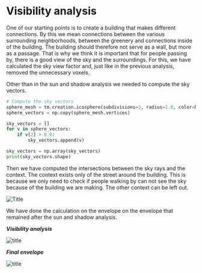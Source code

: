 # Visibility analysis 

One of our starting points is to create a building that makes different connections. By this we mean connections between the various surrounding neighborhoods, between the greenery and connections inside of the building. The building should therefore not serve as a wall, but more as a passage. That is why we think it is important that for people passing by, there is a good view of the sky and the surroundings. 
For this, we have calculated the sky view factor and, just like in the previous analysis, removed the unnecessary voxels.

Other than in the sun and shadow analysis we needed to compute the sky vectors. 
``` python
# Compute the sky vectors
sphere_mesh = tm.creation.icosphere(subdivisions=3, radius=1.0, color=None)
sphere_vectors = np.copy(sphere_mesh.vertices)

sky_vectors = []
for v in sphere_vectors:
    if v[2] > 0.0:
        sky_vectors.append(v)

sky_vectors = np.array(sky_vectors)
print(sky_vectors.shape)

```
Then we have computed the intersections between the sky rays and the context. The context exists only of the street around the building. This is because we only need to check if people walking by can not see the sky because of the building we are making. The other context can be left out.

![Title](../img/street.png)

We have done the calculation on the envelope on the envelope that remained after the sun and shadow analysis. 

***Visibility analysis***

![title](../img/svf1.jpg)


***Final envelope***

![title](../img/svf2.jpg)

